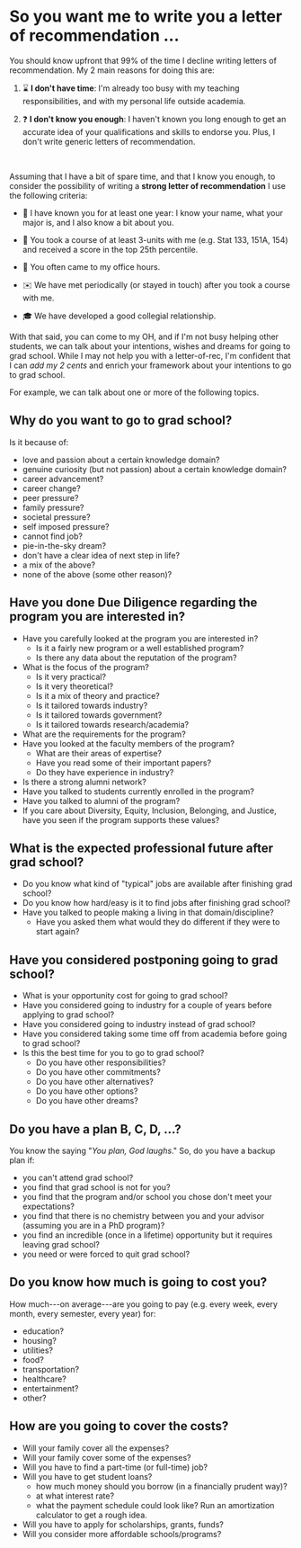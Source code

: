 # So you want me to write you a letter of recommendation ...

You should know upfront that 99% of the time I decline writing letters of 
recommendation. My 2 main reasons for doing this are:

1) :hourglass: __I don't have time__: I'm already too busy with my teaching responsibilities, 
and with my personal life outside academia.

2) :question: __I don't know you enough__: I haven't known you long enough to get an 
accurate idea of your qualifications and skills to endorse you. 
Plus, I don't write generic letters of recommendation.

<br>

Assuming that I have a bit of spare time, and that I know you enough, to consider the possibility 
of writing a __strong letter of recommendation__ I use the following criteria:

- :calendar: I have known you for at least one year: I know your name, what your major is, 
and I also know a bit about you.

- :100: You took a course of at least 3-units with me (e.g. Stat 133, 151A, 154) and received a score in the 
top 25th percentile.

- :book: You often came to my office hours.

- :envelope: We have met periodically (or stayed in touch) after you took a course with me.

- :mortar_board: We have developed a good collegial relationship.


With that said, you can come to my OH, and if I'm not busy helping other
students, we can talk about your intentions, wishes and dreams for 
going to grad school. While I may not help you with a letter-of-rec, 
I'm confident that I can _add my 2 cents_ and enrich your framework
about your intentions to go to grad school.

For example, we can talk about one or more of the following topics.



## Why do you want to go to grad school?

Is it because of:

- love and passion about a certain knowledge domain?
- genuine curiosity (but not passion) about a certain knowledge domain?
- career advancement?
- career change?
- peer pressure?
- family pressure?
- societal pressure?
- self imposed pressure?
- cannot find job?
- pie-in-the-sky dream?
- don't have a clear idea of next step in life?
- a mix of the above?
- none of the above (some other reason)?



## Have you done Due Diligence regarding the program you are interested in?

- Have you carefully looked at the program you are interested in?
	+ Is it a fairly new program or a well established program?
	+ Is there any data about the reputation of the program?
- What is the focus of the program?
	+ Is it very practical?
	+ Is it very theoretical?
	+ Is it a mix of theory and practice?
	+ Is it tailored towards industry?
	+ Is it tailored towards government?
	+ Is it tailored towards research/academia?
- What are the requirements for the program?
- Have you looked at the faculty members of the program?
	+ What are their areas of expertise?
	+ Have you read some of their important papers?
	+ Do they have experience in industry?
- Is there a strong alumni network?
- Have you talked to students currently enrolled in the program?
- Have you talked to alumni of the program?
- If you care about Diversity, Equity, Inclusion, Belonging, and Justice, have you seen if the program supports these values? 



## What is the expected professional future after grad school?

- Do you know what kind of "typical" jobs are available after finishing grad school?
- Do you know how hard/easy is it to find jobs after finishing grad school?
- Have you talked to people making a living in that domain/discipline?
	+ Have you asked them what would they do different if they were to start again?



## Have you considered postponing going to grad school?

- What is your opportunity cost for going to grad school?
- Have you considered going to industry for a couple of years before applying to grad school?
- Have you considered going to industry instead of grad school?
- Have you considered taking some time off from academia before going to grad school?
- Is this the best time for you to go to grad school?
	+ Do you have other responsibilities?
	+ Do you have other commitments?
	+ Do you have other alternatives?
	+ Do you have other options?
	+ Do you have other dreams?



## Do you have a plan B, C, D, ...?

You know the saying "_You plan, God laughs_." So, do you have a backup plan if:

- you can't attend grad school?
- you find that grad school is not for you?
- you find that the program and/or school you chose don't meet your expectations?
- you find that there is no chemistry between you and your advisor (assuming you are in a PhD program)?
- you find an incredible (once in a lifetime) opportunity but it requires leaving grad school?
- you need or were forced to quit grad school?


## Do you know how much is going to cost you?
	
How much---on average---are you going to pay (e.g. every week, every month, every semester, every year) for:

- education?
- housing?
- utilities?
- food?
- transportation?
- healthcare?
- entertainment?
- other?



## How are you going to cover the costs?

- Will your family cover all the expenses?
- Will your family cover some of the expenses?
- Will you have to find a part-time (or full-time) job?
- Will you have to get student loans?
	+ how much money should you borrow (in a financially prudent way)?
	+ at what interest rate?
	+ what the payment schedule could look like? Run an amortization calculator to get a rough idea.
- Will you have to apply for scholarships, grants, funds?
- Will you consider more affordable schools/programs?



